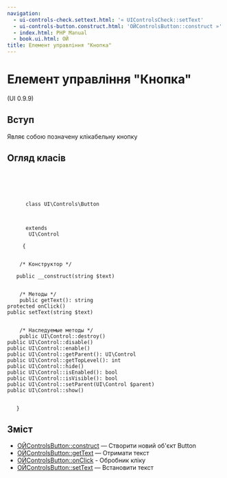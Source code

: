 ```yaml
---
navigation:
  - ui-controls-check.settext.html: '« UIControlsCheck::setText'
  - ui-controls-button.construct.html: 'ОЙControlsButton::construct »'
  - index.html: PHP Manual
  - book.ui.html: ОЙ
title: Елемент управління "Кнопка"
---
```

# Елемент управління "Кнопка"

(UI 0.9.9)

## Вступ

Являє собою позначену клікабельну кнопку

## Огляд класів

```classsynopsis



    
     
      class UI\Controls\Button
     

     
      extends
       UI\Control
     
     {


    /* Конструктор */
    
   public __construct(string $text)


    /* Методы */
    public getText(): string
protected onClick()
public setText(string $text)


    /* Наследуемые методы */
    public UI\Control::destroy()
public UI\Control::disable()
public UI\Control::enable()
public UI\Control::getParent(): UI\Control
public UI\Control::getTopLevel(): int
public UI\Control::hide()
public UI\Control::isEnabled(): bool
public UI\Control::isVisible(): bool
public UI\Control::setParent(UI\Control $parent)
public UI\Control::show()


   }
```

## Зміст

-   [ОЙControlsButton::construct](ui-controls-button.construct.html) — Створити новий об'єкт Button
-   [ОЙControlsButton::getText](ui-controls-button.gettext.html) — Отримати текст
-   [ОЙControlsButton::onClick](ui-controls-button.onclick.html) - Обробник кліку
-   [ОЙControlsButton::setText](ui-controls-button.settext.html) — Встановити текст
